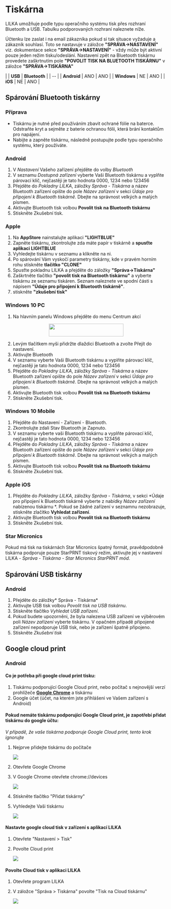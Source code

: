 # Tiskárna

LILKA umožňuje podle typu operačního systému tisk přes rozhraní Bluetooth a USB. Tabulku podporovaných rozhraní naleznete níže.

Účtenku lze zaslat i na email zákazníka pokud si tak situace vyžaduje a zákazník souhlasí. Toto se nastavuje v záložce **"SPRÁVA->NASTAVENÍ"** viz. dokumentace sekce **"SPRÁVA->NASTAVENÍ"** - vždy může být aktivní pouze jeden režim tisku/odeslání. Nastavení zpět na Bluetooth tiskárnu provedete zaškrtnutím pole **"POVOLIT TISK NA BLUETOOTH TISKÁRNU"**  v záložce **"SPRÁVA->TISKÁRNA"**

|  | **USB** | **Bluetooth** | 
| -- |
| **Android** | ANO | ANO | 
| **Windows** | NE | ANO | 
| **iOS** | NE | ANO | 

## Spárování Bluetooth tiskárny

### Příprava
- Tiskárnu je nutné před používáním zbavit ochrané fólie na baterce. Odstraňte kryt a sejměte z baterie ochranou fólii, která brání kontaktům pro napájení.
-  Nabijte a zapněte tiskárnu, následně postupujte podle typu operačního systému, který používáte.

### Android
1. V *Nastavení* Vašeho zařízení přejděte do volby *Bluetooth*
2. V seznamu *Dostupná zařízení* vyberte Vaši Bluetooth tiskárnu a vyplňte párovací klíč, nejčastěji je tato hodnota 0000, 1234 nebo 123456 
3. Přejděte do *Pokladny LILKA*, záložky *Správa - Tiskárna* a název Bluetooth zařízení opište do pole *Název zařízení* v sekci *Údaje pro připojení k Bluetooth tiskárně*. Dbejte na správnost velkých a malých písmen.
4. Aktivujte Bluetooth tisk volbou **Povolit tisk na Bluetooth tiskárnu**
5. Stiskněte Zkušební tisk.

### Apple
1. Na **AppStore** nainstalujte aplikaci **"LIGHTBLUE"** 
2. Zapněte tiskárnu, zkontrolujte zda máte papír v tiskárně a **spusťte aplikaci LIGHTBLUE**
3. Vyhledejte tiskárnu v seznamu a klikněte na ni. 
4. Po spárování Vám vyskočí parametry tiskárny, kde v pravém horním rohu stiskněte **tlačítko "CLONE"**
5. Spusťte pokladnu LILKA a přejděte do záložky **"Správa->Tiskárna"**
6. Zaškrtněte tlačítko **"povolit tisk na Bluetooth tiskárnu"** a vyberte tiskárnu ze seznamu tiskáren. Seznam naleznete ve spodní části s nápisem **"Údaje pro připojení k Bluetooth tiskárně"**.
7. stiskněte **"zkušební tisk"**


### Windows 10 PC
1. Na hlavním panelu Windows přejděte do menu Centrum akcí 
<div align="center">
    <p>
        <img height="40" width="233" src="img/printer/win10pc1.png"> 
    </p>
</div>

2. Levým tlačítkem myši přidržte dlaždici Bluetooth a zvolte Přejít do nastavení. 
3. Aktivujte Bluetooth
4. V seznamu vyberte Vaši Bluetooth tiskárnu a vyplňte párovací klíč, nejčastěji je tato hodnota 0000, 1234 nebo 123456 
5. Přejděte do *Pokladny LILKA*, záložky *Správa - Tiskárna* a název Bluetooth zařízení opište do pole *Název zařízení* v sekci *Údaje pro připojení k Bluetooth tiskárně*. Dbejte na správnost velkých a malých písmen.
6. Aktivujte Bluetooth tisk volbou **Povolit tisk na Bluetooth tiskárnu**
7. Stiskněte Zkušební tisk.

### Windows 10 Mobile
1. Přejděte do Nastavení - Zařízení - Bluetooth.
2. Zkontrolujte zdali Stav Bluetooth je Zapnuto.
3. V seznamu vyberte vaši Bluetooth tiskárnu a vyplňte párovací klíč, nejčastěji je tato hodnota 0000, 1234 nebo 123456 
4. Přejděte do *Pokladny LILKA*, záložky *Správa - Tiskárna* a název Bluetooth zařízení opište do pole *Název zařízení* v sekci *Údaje pro připojení k Bluetooth tiskárně*. Dbejte na správnost velkých a malých písmen.
5. Aktivujte Bluetooth tisk volbou **Povolit tisk na Bluetooth tiskárnu**
6. Stiskněte Zkušební tisk.

### Apple iOS
1. Přejděte do *Pokladny LILKA*, záložky *Správa - Tiskárna*, v sekci *Údaje pro připojení k Bluetooth tiskárně vyberte z nabídky *Název zařízení* nabízenou tiskárnu *. Pokud se žádné zařízení v seznamnu nezobrazuje, stiskněte zlačítko **Vyhledat zařízení**.
2. Aktivujte Bluetooth tisk volbou **Povolit tisk na Bluetooth tiskárnu**
3. Stiskněte Zkušební tisk.


### Star Micronics
Pokud má tisk na tiskárnách Star Micronics špatný formát, pravědpodobně tiskárna podporuje pouze StarPRNT tiskový režim, aktivujte jej v nastavení LILKA - *Správa - Tiskárna - Star Micronics StarPRNT mód*.


## Spárování USB tiskárny
### Android
1. Přejděte do záložky* Správa - Tiskárna* 
2. Aktivujte USB tisk volbou *Povolit tisk na USB tiskárnu*.
3. Stiskněte tlačítko *Vyhledat USB zařízení*.
4. Pokud budete upozorněni, že byla nalezena USB zařízení ve výběrovém poli *Název zařízení* vyberte tiskárnu. V opačném případě připojené zařízení nepodporuje USB tisk, nebo je zařízení špatně připojeno.
5. Stiskněte *Zkušební tisk*

## Google cloud print
### Android

#### Co je potřeba při google cloud print tisku:

1. Tiskárnu podporující Google Cloud print, nebo počítač s nejnovější verzí prohlížeče **[Google Chrome](https://www.google.com/chrome/browser/desktop/index.html)** a tiskárnu
2. Google účet (účet, na kterém jste přihlášeni ve Vašem zařízení s Android)

#### Pokud nemáte tiskárnu podporující Google Cloud print, je zapotřebí přidat tiskárnu do google účtu:
*V případě, že vaše tiskárna podporuje Google Cloud print, tento krok ignorujte*

1. Nejprve přidejte tiskárnu do počítače

   ![](img/cloudprint1.png)

2. Otevřete Google Chrome
3. V Google Chrome otevřete chrome://devices

   ![](img/cloudprint2.png)

4. Stiskněte tlačítko "Přidat tiskárny"
5. Vyhledejte Vaši tiskárnu
   
   ![](img/cloudprint3.png)

#### Nastavte google cloud tisk v zařízení s aplikací LILKA

1. Otevřete "Nastavení > Tisk"
2. Povolte Cloud print

   ![](img/cloudprint4.png)

#### Povolte Cloud tisk v aplikaci LILKA

1. Otevřete program LILKA
2. V záložce "Správa > Tiskárna" povolte "Tisk na Cloud tiskárnu"
   
   ![](img/cloudprint5.png)
